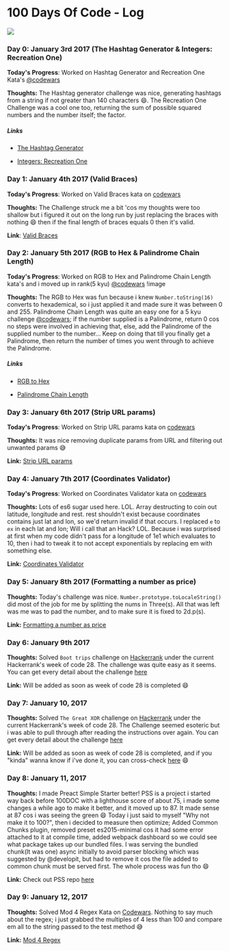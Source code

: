 # 100 Days Of Code - Log

<img src='https://www.codewars.com/users/ademola/badges/small' />

### Day 0: January 3rd 2017 (The Hashtag Generator & Integers: Recreation One)

**Today's Progress**: Worked on Hashtag Generator and Recreation One Kata's [@codewars](https://www.codewars.com)

**Thoughts:** The Hashtag generator challenge was nice, generating hashtags from a string if not greater than 140 characters :smile:.
The Recreation One Challenge was a cool one too, returning the sum of possible squared numbers and the number itself; the factor.

##### Links
- [The Hashtag Generator](https://gist.github.com/ooade/fe34dc4921ea90f305f0398299ceeb6b#file-integers-recreation-one-js)

- [Integers: Recreation One](https://gist.github.com/ooade/fe34dc4921ea90f305f0398299ceeb6b#file-the-hashtag-generator-js)

### Day 1: January 4th 2017 (Valid Braces)

**Today's Progress**: Worked on Valid Braces kata on [codewars](https://www.codewars.com)

**Thoughts:** The Challenge struck me a bit 'cos my thoughts were too shallow but i figured it out on the long run by just replacing the braces with nothing :smile: then if the final length of braces equals 0 then it's valid.

**Link**: [Valid Braces](https://gist.github.com/ooade/fe34dc4921ea90f305f0398299ceeb6b#file-valid-braces-js)

### Day 2: January 5th 2017 (RGB to Hex & Palindrome Chain Length)

**Today's Progress**: Worked on RGB to Hex and Palindrome Chain Length kata's and i moved up in rank(5 kyu) [@codewars](https://www.codewars.com) !image[](https://www.codewars.com/users/ademola/badges/micro)

**Thoughts:** The RGB to Hex was fun because i knew `Number.toString(16)` converts to hexademical, so i just applied it and made sure it was between 0 and 255. Palindrome Chain Length was quite an easy one for a 5 kyu challenge [@codewars](https://www.codewars.com); if the number supplied is a Palindrome, return 0 cos no steps were involved in achieving that, else, add the Palindrome of the supplied number to the number... Keep on doing that till you finally get a Palindrome, then return the number of times you went through to achieve the Palindrome.

##### Links
- [RGB to Hex](https://gist.github.com/ooade/fe34dc4921ea90f305f0398299ceeb6b#file-rgb-to-hex-js)

- [Palindrome Chain Length](https://gist.github.com/ooade/fe34dc4921ea90f305f0398299ceeb6b#file-palindrome-chain-length-js)

### Day 3: January 6th 2017 (Strip URL params)

**Today's Progress**: Worked on Strip URL params kata on [codewars](https://www.codewars.com)

**Thoughts:** It was nice removing duplicate params from URL and filtering out unwanted params :sweat_smile:

**Link:** [Strip URL params](https://gist.github.com/ooade/fe34dc4921ea90f305f0398299ceeb6b#file-strip-url-params-js)

### Day 4: January 7th 2017 (Coordinates Validator)

**Today's Progress**: Worked on Coordinates Validator kata on [codewars](https://www.codewars.com)

**Thoughts:** Lots of es6 sugar used here. LOL. Array destructing to coin out latitude, longitude and rest. rest shouldn't exist because coordinates contains just lat and lon, so we'd return invalid if that occurs. I replaced `e` to `ex` in each lat and lon; Will i call that an Hack? LOL. Because i was surprised at first when my code didn't pass for a longitude of 1e1 which evaluates to 10, then i had to tweak it to not accept exponentials by replacing em with something else.

**Link:** [Coordinates Validator](https://gist.github.com/ooade/fe34dc4921ea90f305f0398299ceeb6b#file-coordinates-validator-js)

### Day 5: January 8th 2017 (Formatting a number as price)

**Thoughts:** Today's challenge was nice. `Number.prototype.toLocaleString()` did most of the job for me by splitting the nums in Three(s). All that was left was me was to pad the number, and to make sure it is fixed to 2d.p(s).

**Link:** [Formatting a number as price](https://gist.github.com/ooade/fe34dc4921ea90f305f0398299ceeb6b#file-formatting-a-number-as-price-js)

### Day 6: January 9th 2017

**Thoughts:** Solved `Boot trips` challenge on [Hackerrank](https://hackerrank.com) under the current Hackerrank's week of code 28. The challenge was quite easy as it seems. You can get every detail about the challenge [here](https://www.hackerrank.com/contests/w28/challenges)

**Link:** Will be added as soon as week of code 28 is completed :smile:

### Day 7: January 10, 2017

**Thoughts:** Solved `The Great XOR` challenge on [Hackerrank](https://hackerrank.com) under the current Hackerrank's week of code 28. The Challenge seemed esoteric but i was able to pull through after reading the instructions over again. You can get every detail about the challenge [here](https://www.hackerrank.com/contests/w28/challenges)

**Link:** Will be added as soon as week of code 28 is completed, and if you "kinda" wanna know if i've done it, you can cross-check [here](https://hackerrank.com/ooade) :smile:

### Day 8: January 11, 2017

**Thoughts:** I made Preact Simple Starter better! PSS is a project i started way back before 100DOC with a lighthouse score of about 75, i made some changes a while ago to make it better, and it moved up to 87. It made sense at 87 cos i was seeing the green :smile: Today i just said to myself "Why not make it to 100?", then i decided to measure then optimize; Added Common Chunks plugin, removed preset es2015-minimal cos it had some error attached to it at compile time, added webpack dashboard so we could see what package takes up our bundled files. I was serving the bundled chunk(It was one) async initially to avoid parser blocking which was suggested by @developit, but had to remove it cos the file added to common chunk must be served first. The whole process was fun tho :smile:

**Link:** Check out PSS repo [here](https://github.com/ooade/PreactSimpleStarter)

### Day 9: January 12, 2017

**Thoughts:** Solved Mod 4 Regex Kata on [Codewars](https://codewars.com). Nothing to say much about the regex; i just grabbed the multiples of 4 less than 100 and compare em all to the string passed to the test method :sweat_smile:

**Link:** [Mod 4 Regex](https://gist.github.com/ooade/fe34dc4921ea90f305f0398299ceeb6b#file-mod4-regex-js)
